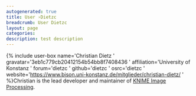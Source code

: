 ```yaml
---
autogenerated: true
title: User ›Dietzc
breadcrumb: User Dietzc
layout: page
categories: 
description: test description
---
```


{% include user-box name='Christian Dietz ' gravatar='3eb1c779cb20412154b54bb8f7408436 ' affiliation='University of Konstanz ' forum='dietzc ' github='dietzc ' osrc='dietzc ' website='https://www.bison.uni-konstanz.de/mitglieder/christian-dietz/ ' %}Christian is the lead developer and maintainer of [KNIME Image Processing](http://knime.imagej.net).
